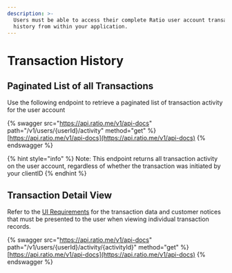 ```yaml
---
description: >-
  Users must be able to access their complete Ratio user account transaction
  history from within your application.
---
```


# Transaction History

## Paginated List of all Transactions

Use the following endpoint to retrieve a paginated list of transaction activity for the user account

{% swagger src="https://api.ratio.me/v1/api-docs" path="/v1/users/{userId}/activity" method="get" %}
[https://api.ratio.me/v1/api-docs](https://api.ratio.me/v1/api-docs)
{% endswagger %}

{% hint style="info" %}
Note: This endpoint returns all transaction activity on the user account, regardless of whether the transaction was initiated by your clientID
{% endhint %}

## Transaction Detail View

Refer to the [UI Requirements](../../reference/ui-requirements.md) for the transaction data and customer notices that must be presented to the user when viewing individual transaction records.

{% swagger src="https://api.ratio.me/v1/api-docs" path="/v1/users/{userId}/activity/{activityId}" method="get" %}
[https://api.ratio.me/v1/api-docs](https://api.ratio.me/v1/api-docs)
{% endswagger %}
